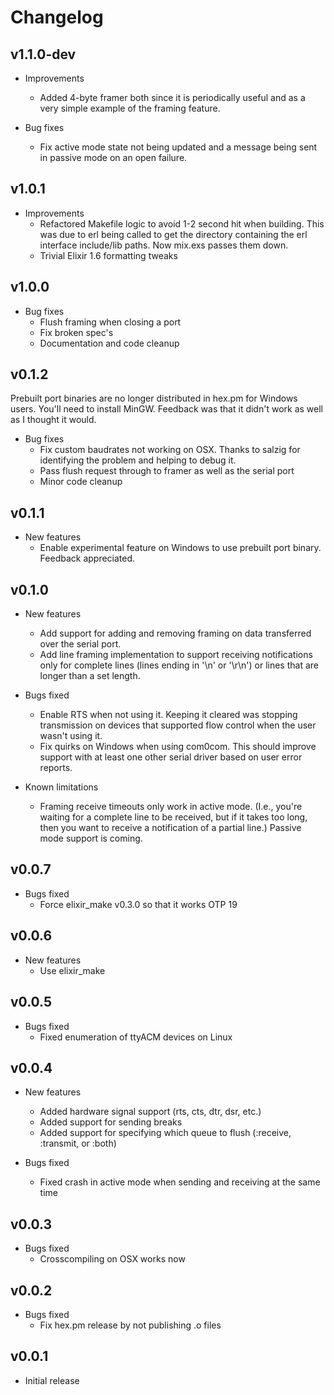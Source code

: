 # Changelog

## v1.1.0-dev

  * Improvements
    * Added 4-byte framer both since it is periodically useful and as a very
      simple example of the framing feature.

  * Bug fixes
    * Fix active mode state not being updated and a message being sent in
      passive mode on an open failure.

## v1.0.1

  * Improvements
    * Refactored Makefile logic to avoid 1-2 second hit when building. This was
      due to erl being called to get the directory containing the erl interface
      include/lib paths. Now mix.exs passes them down.
    * Trivial Elixir 1.6 formatting tweaks

## v1.0.0

  * Bug fixes
    * Flush framing when closing a port
    * Fix broken spec's
    * Documentation and code cleanup

## v0.1.2

Prebuilt port binaries are no longer distributed in hex.pm for Windows users.
You'll need to install MinGW. Feedback was that it didn't work as well as I
thought it would.

  * Bug fixes
    * Fix custom baudrates not working on OSX. Thanks to salzig for identifying
      the problem and helping to debug it.
    * Pass flush request through to framer as well as the serial port
    * Minor code cleanup

## v0.1.1

  * New features
    * Enable experimental feature on Windows to use prebuilt
      port binary. Feedback appreciated.

## v0.1.0

  * New features
    * Add support for adding and removing framing on data
      transferred over the serial port.
    * Add line framing implementation to support receiving
      notifications only for complete lines (lines ending
      in '\n' or '\r\n') or lines that are longer than a set
      length.

  * Bugs fixed
    * Enable RTS when not using it. Keeping it cleared
      was stopping transmission on devices that supported
      flow control when the user wasn't using it.
    * Fix quirks on Windows when using com0com. This should
      improve support with at least one other serial driver
      based on user error reports.

  * Known limitations
    * Framing receive timeouts only work in active mode.
      (I.e., you're waiting for a complete line to be received,
      but if it takes too long, then you want to receive a
      notification of a partial line.) Passive mode support is coming.

## v0.0.7

  * Bugs fixed
    * Force elixir_make v0.3.0 so that it works OTP 19

## v0.0.6

  * New features
    * Use elixir_make

## v0.0.5

  * Bugs fixed
    * Fixed enumeration of ttyACM devices on Linux

## v0.0.4

  * New features
    * Added hardware signal support (rts, cts, dtr, dsr, etc.)
    * Added support for sending breaks
    * Added support for specifying which queue to flush
      (:receive, :transmit, or :both)

  * Bugs fixed
    * Fixed crash in active mode when sending and receiving
      at the same time

## v0.0.3

  * Bugs fixed
    * Crosscompiling on OSX works now

## v0.0.2

  * Bugs fixed
    * Fix hex.pm release by not publishing .o files

## v0.0.1

  * Initial release
